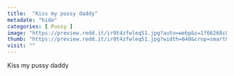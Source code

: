 ```yaml
---
title:  "Kiss my pussy daddy"
metadate: "hide"
categories: [ Pussy ]
image: "https://preview.redd.it/ir0t4zfwleq51.jpg?auto=webp&s=1f66268c8633269286c08164f7cdf045eaef1d9a"
thumb: "https://preview.redd.it/ir0t4zfwleq51.jpg?width=640&crop=smart&auto=webp&s=bab71eeeb33ed221b408c04dd589d829fc605539"
visit: ""
---
```

Kiss my pussy daddy
